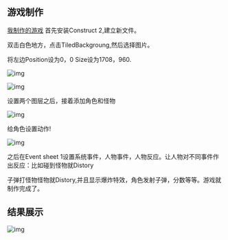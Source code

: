 ##  游戏制作
[我制作的游戏](youxi\index)
首先安装Construct 2,建立新文件。

双击白色地方，点击TiledBackgroung,然后选择图片。

将左边Position设为0，0 Size设为1708，960.

![img](https://wx1.sinaimg.cn/mw690/006K3VXegy1fw838s7z31j31d40pc75t.jpg)

![img](https://wx2.sinaimg.cn/thumb150/006K3VXegy1fw838v2090j31cu0q916f.jpg)

设置两个图层之后，接着添加角色和怪物

![img](https://wx3.sinaimg.cn/mw690/006K3VXegy1fw8391bd6zj31dg0m1tne.jpg)

给角色设置动作!

![img](http://wx4.sinaimg.cn/large/006K3VXegy1fw86kzurqgg31gc0llkjl.gif)





之后在Event sheet 1设置系统事件，人物事件，人物反应。让人物对不同事件作出反应：比如碰到怪物就Distory

子弹打怪物怪物就Distory,并且显示爆炸特效，角色发射子弹，分数等等。游戏就制作完成了。

##  结果展示

![img](https://wx1.sinaimg.cn/mw1024/006K3VXegy1fw86k0k0a3g30p70mkx6p.gif)

